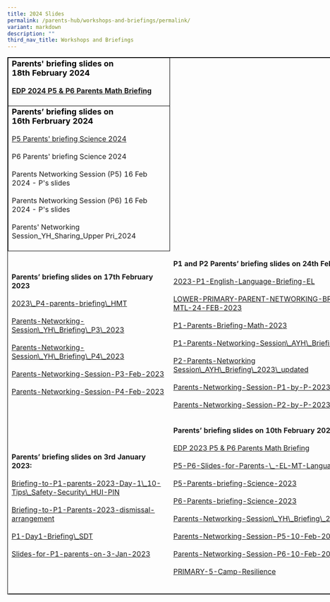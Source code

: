 ```yaml
---
title: 2024 Slides
permalink: /parents-hub/workshops-and-briefings/permalink/
variant: markdown
description: ""
third_nav_title: Workshops and Briefings
---
```

<table style="border:1px solid black;width:840px;">
<tbody>
<tr><td style="border:1px solid black; width:350px;">
<b>
	<strong style="color:black;font-size:18;">Parents' briefing slides on 18th&nbsp;February 2024</strong>
	<br>
	<br>
	<a href="https://drive.google.com/file/d/12E5AVZz97UVehcs8fB8pXTyp96X17jPw/view?usp=sharing">EDP 2024 P5 &amp; P6 Parents Math Briefing</a>
<br>
	
<br>
	</b></td>
	</tr><tr>
<td style="border:1px solid black; width:350px;">
<strong style="color:black;font-size:18;">Parents’ briefing slides on 16th&nbsp;Ferbruary 2024</strong> 
<br>
<br><a href="https://drive.google.com/file/d/1QP6pbgIhTdEj63yxLapjjtcNX0AtoEQM/view?usp=drive_link">P5 Parents' briefing Science 2024</a> 
<br><br>
		<a>P6 Parents' briefing Science 2024</a>
<br><br>
			<a>Parents Networking Session (P5) 16 Feb 2024 - P's slides</a>
	<br>
	<br>
		<a>Parents Networking Session (P6) 16 Feb 2024 - P's slides</a>
	<br><br>
		<a>Parents' Networking Session_YH_Sharing_Upper Pri_2024</a>
	<br><br>
	</td>
</tr>
<tr>
<td rowspan="1" colspan="1">
<p><strong>Parents’ briefing slides on 17th February 2023</strong> 
<br>
<br><a href="https://drive.google.com/file/d/1Vb9qdlRLXpcV96h8PPjZEgPzBDHya5pm/view?usp=sharing" rel="noopener noreferrer nofollow" target="_blank">2023\_P4-parents-briefing\_HMT<br><br></a> 
<a href="https://drive.google.com/file/d/1kPpKlBFCAKHQOYXNxZD2K8RGe_NQnJ2k/view?usp=sharing" rel="noopener noreferrer nofollow" target="_blank">Parents-Networking-Session\_YH\_Briefing\_P3\_2023</a>
<br>
<br><a href="https://drive.google.com/file/d/1TuiNVTi_PFPxcjKXdTU0Y6da-URxaRej/view?usp=sharing" rel="noopener noreferrer nofollow" target="_blank">Parents-Networking-Session\_YH\_Briefing\_P4\_2023</a> 
<br>
<br><a href="https://drive.google.com/file/d/1QOfq6_prghJ6YiE2bxhU8ihlk7-2FVLP/view?usp=sharing" rel="noopener noreferrer nofollow" target="_blank">Parents-Networking-Session-P3-Feb-2023</a> 
<br>
<br><a href="https://drive.google.com/file/d/1LR3JfrIRBk0awSjN1bidEdg6Jk6Vz-ll/view?usp=share\_link" rel="noopener noreferrer nofollow" target="_blank">Parents-Networking-Session-P4-Feb-2023</a> 
<br>
</p>
</td>
<td rowspan="1" colspan="1">
<p><strong>P1 and P2 Parents’ briefing slides on 24th February 2023</strong> 
<br>
<br><a href="https://drive.google.com/file/d/1gA32gIsj9LNkAHsr3kdspRqWb8N3CuK2/view?usp=share\_link" rel="noopener noreferrer nofollow" target="_blank">2023-P1-English-Language-Briefing-EL <br><br></a> 
<a href="https://drive.google.com/file/d/1Jx8QiLOMQ3jujalf4i5VoMCD_VoOKxO0/view?usp=share\_link" rel="noopener noreferrer nofollow" target="_blank">LOWER-PRIMARY-PARENT-NETWORKING-BRIEFING-MTL-24-FEB-2023</a>
<br>
<br><a href="https://drive.google.com/file/d/11tzEOm8_HQ30-kqQPAxTMoAcI81HovEr/view?usp=share\_link" rel="noopener noreferrer nofollow" target="_blank">P1-Parents-Briefing-Math-2023</a> 
<br>
<br><a href="https://drive.google.com/file/d/1NY54TTFaPfiFTKs5Gf1kSU2VXv0ZjRPU/view?usp=share\_link" rel="noopener noreferrer nofollow" target="_blank">P1-Parents-Networking-Session\_AYH\_Briefing\_2023</a> 
<br>
<br><a href="https://drive.google.com/file/d/1kxfbBZafbAK7lrFSQrz-HleiDlpwt77t/view?usp=share\_link" rel="noopener noreferrer nofollow" target="_blank">P2-Parents-Networking Session\_AYH\_Briefing\_2023\_updated</a> 
<br>
<br><a href="https://drive.google.com/file/d/1wcCSXbIKBjsTIVekE1aVypwbNLbqAWh7/view?usp=share\_link" rel="noopener noreferrer nofollow" target="_blank">Parents-Networking-Session-P1-by-P-2023</a> 
<br>
<br><a href="https://drive.google.com/file/d/1iYsxL_lOoLvlfr7Qq7aV0fOHHq8DBqds/view?usp=sharing" rel="noopener noreferrer nofollow" target="_blank">Parents-Networking-Session-P2-by-P-2023</a> 
</p>
</td>
</tr>
<tr>
<td rowspan="1" colspan="1">
<p><strong>Parents’ briefing slides on 3rd January 2023:</strong> 
<br>
<br><a href="https://docs.google.com/presentation/d/1w8zmILRB5EFWI-iDezex6fD5Ga_7r4QR/edit?usp=share\_link&amp;ouid=109705388736542203935&amp;rtpof=true&amp;sd=true" rel="noopener noreferrer nofollow" target="_blank">Briefing-to-P1-parents-2023-Day-1\_10-Tips\_Safety-Security\_HUI-PIN<br></a> 
<br><a rel="noopener noreferrer nofollow" target="_blank"> </a><a href="https://docs.google.com/presentation/d/1QAZtlY7bFeXwZEIVpcgAr83TkUjulFTb/edit?usp=share\_link&amp;ouid=109705388736542203935&amp;rtpof=true&amp;sd=true" rel="noopener noreferrer nofollow" target="_blank">Briefing-to-P1-Parents-2023-dismissal-arrangement</a> 
<br>
<br><a href="https://docs.google.com/presentation/d/1VYD9PjfofhGR1B6nrfymOdy3QKLKr_gh/edit?usp=share\_link&amp;ouid=109705388736542203935&amp;rtpof=true&amp;sd=true" rel="noopener noreferrer nofollow" target="_blank">P1-Day1-Briefing\_SDT</a> 
<br>
<br><a href="https://docs.google.com/presentation/d/1cZF-SxAHxX5MSWzZZZpfRp-xO0KXt8qD/edit?usp=share\_link&amp;ouid=109705388736542203935&amp;rtpof=true&amp;sd=true" rel="noopener noreferrer nofollow" target="_blank">Slides-for-P1-parents-on-3-Jan-2023</a> 
</p>
</td>
<td rowspan="1" colspan="1">
<p><strong>Parents’ briefing slides on 10th February 2023:</strong> 
<br>
<br><a href="https://drive.google.com/file/d/1VHOHpsmTFRG9V4cMguR_IxkTdYr1oiJS/view?usp=share\_link" rel="noopener noreferrer nofollow" target="_blank">EDP 2023 P5 &amp; P6 Parents Math Briefing<br><br></a> 
<a href="https://drive.google.com/file/d/1snJme6rWYaWr7AYFCkA8TGG_LScdXS6W/view?usp=share\_link" rel="noopener noreferrer nofollow" target="_blank">P5-P6-Slides-for-Parents-\_-EL-MT-Languages\_2023
<br>
</a>
<br><a href="https://drive.google.com/file/d/1Ff_DN5fhYJGYsHAyqytOGMMMEXwckp4b/view?usp=share\_link" rel="noopener noreferrer nofollow" target="_blank">P5-Parents-briefing-Science-2023 <br><br></a> 
<a href="https://drive.google.com/file/d/1S4c2zMWSy6jmvtsZVv2YewXyqA4aT6J5/view?usp=share\_link" rel="noopener noreferrer nofollow" target="_blank">P6-Parents-briefing-Science-2023
<br>
<br>
</a> <a href="https://drive.google.com/file/d/1gmAH8w9GXsZSaLEL2tz1iJC9YXRVbk_a/view?usp=share\_link" rel="noopener noreferrer nofollow" target="_blank">Parents-Networking-Session\_YH\_Briefing\_2023-P56 <br><br></a> 
<a href="https://drive.google.com/file/d/1M-Mz2cZnl4DGwwNEF7sWn3n6jAC2cIZ3/view?usp=share\_link" rel="noopener noreferrer nofollow" target="_blank">Parents-Networking-Session-P5-10-Feb-2023-P
<br>
<br>
</a> <a href="https://drive.google.com/file/d/15HOJGvc20pMTOm5xFE3Oauhz01I-JRZV/view?usp=share\_link" rel="noopener noreferrer nofollow" target="_blank">Parents-Networking-Session-P6-10-Feb-2023-P<br><br></a> 
<a href="https://drive.google.com/file/d/11i7Be5wlO-GaqM9PrvtDMCMjqhmOMQiG/view?usp=share\_link" rel="noopener noreferrer nofollow" target="_blank">PRIMARY-5-Camp-Resilience
<br>
<br>
</a>
</p>
</td>
</tr>
</tbody>
</table>
<p></p>